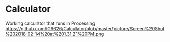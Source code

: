 # Calculator
Working calculator that runs in Processing
https://github.com/IG9626/Calculator/blob/master/picture/Screen%20Shot%202018-02-14%20at%201.31.21%20PM.png
